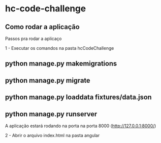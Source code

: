 # hc-code-challenge



## Como rodar a aplicação 

Passos pra rodar a aplicaço 

1 - Executar os comandos na pasta hcCodeChallenge <br>

## python manage.py makemigrations
## python manage.py migrate
## python manage.py loaddata fixtures/data.json
## python manage.py runserver

A aplicação estará rodando na porta na porta 8000 (http://127.0.0.1:8000/) <br>

2 - Abrir o arquivo index.html na pasta angular <br>

 
 

